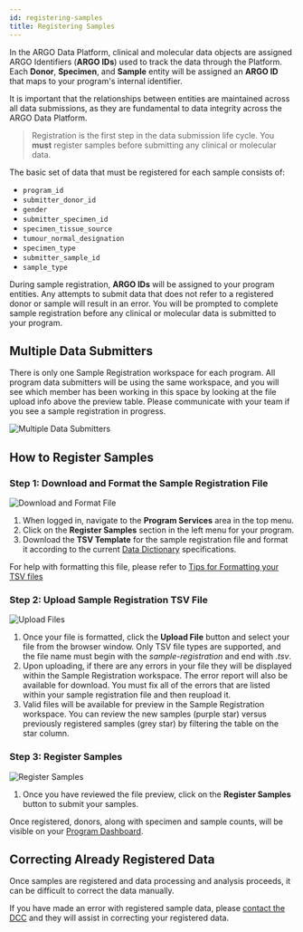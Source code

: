 ```yaml
---
id: registering-samples
title: Registering Samples
---
```


In the ARGO Data Platform, clinical and molecular data objects are assigned ARGO Identifiers (**ARGO IDs**) used to track the data through the Platform. Each **Donor**, **Specimen**, and **Sample** entity will be assigned an **ARGO ID** that maps to your program's internal identifier.

It is important that the relationships between entities are maintained across all data submissions, as they are fundamental to data integrity across the ARGO Data Platform.

> Registration is the first step in the data submission life cycle.  You **must** register samples before submitting any clinical or molecular data.

The basic set of data that must be registered for each sample consists of:
* `program_id`
* `submitter_donor_id`
* `gender`
* `submitter_specimen_id`
* `specimen_tissue_source`
* `tumour_normal_designation`
* `specimen_type`
* `submitter_sample_id`
* `sample_type`

During sample registration, **ARGO IDs** will be assigned to your program entities. Any attempts to submit data that does not refer to a registered donor or sample will result in an error. You will be prompted to complete sample registration before any clinical or molecular data is submitted to your program.

## Multiple Data Submitters 

There is only one Sample Registration workspace for each program. All program data submitters will be using the same workspace, and you will see which member has been working in this space by looking at the file upload info above the preview table. Please communicate with your team if you see a sample registration in progress.

![Multiple Data Submitters](/assets/submission/registration-multiple-submitters.png) 

## How to Register Samples

### Step 1: Download and Format the Sample Registration File
![Download and Format File](/assets/submission/register-1-download.png)

1. When logged in, navigate to the **Program Services** area in the top menu.
1. Click on the **Register Samples** section in the left menu for your program.
1. Download the **TSV Template** for the sample registration file and format it according to the current [Data Dictionary](/dictionary) specifications.

For help with formatting this file, please refer to [Tips for Formatting your TSV files]( submitting-clinical-data#tips-for-formatting-tsv-files)

### Step 2: Upload Sample Registration TSV File
![Upload Files](/assets/submission/register-2-upload.png)

1. Once your file is formatted, click the **Upload File** button and select your file from the browser window. Only TSV file types are supported, and the file name must begin with the *sample-registration* and end with _.tsv_.
1. Upon uploading, if there are any errors in your file they will be displayed within the Sample Registration workspace. The error report will also be available for download. You must fix all of the errors that are listed within your sample registration file and then reupload it.
1. Valid files will be available for preview in the Sample Registration workspace.  You can review the new samples (purple star) versus previously registered samples (grey star) by filtering the table on the star column.

### Step 3: Register Samples
![Register Samples](/assets/submission/register-3-register.png)

1. Once you have reviewed the file preview, click on the **Register Samples** button to submit your samples.

Once registered, donors, along with specimen and sample counts, will be visible on your [Program Dashboard](submitted-data).

## Correcting Already Registered Data
Once samples are registered and data processing and analysis proceeds, it can be difficult to correct the data manually.

If you have made an error with registered sample data, please [contact the DCC](https://platform.icgc-argo.org/contact) and they will assist in correcting your registered data. 
